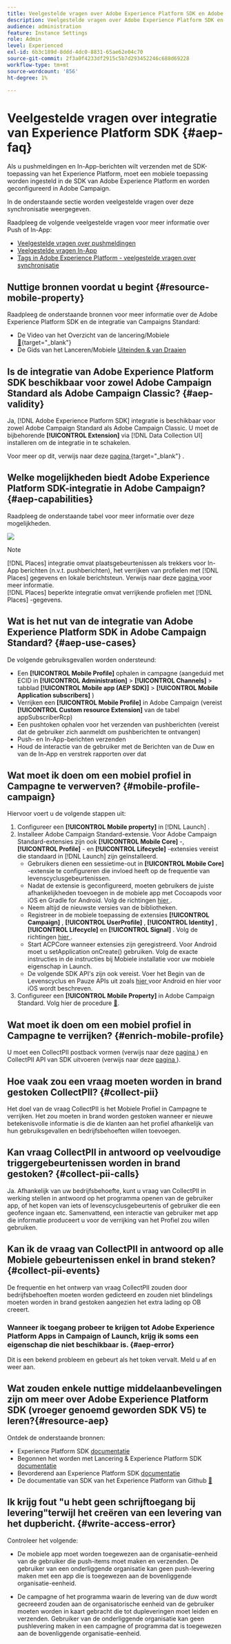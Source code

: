 ```yaml
---
title: Veelgestelde vragen over Adobe Experience Platform SDK en Adobe Campaign-integratie
description: Veelgestelde vragen over Adobe Experience Platform SDK en Adobe Campaign-integratie
audience: administration
feature: Instance Settings
role: Admin
level: Experienced
exl-id: 6b3c189d-8ddd-4dc0-8831-65ae62e04c70
source-git-commit: 2f3a0f4233df2915c5b7d293452246c688d69228
workflow-type: tm+mt
source-wordcount: '856'
ht-degree: 1%

---
```


# Veelgestelde vragen over integratie van Experience Platform SDK {#aep-faq}

Als u pushmeldingen en In-App-berichten wilt verzenden met de SDK-toepassing van het Experience Platform, moet een mobiele toepassing worden ingesteld in de SDK van Adobe Experience Platform en worden geconfigureerd in Adobe Campaign.

In de onderstaande sectie worden veelgestelde vragen over deze synchronisatie weergegeven.

Raadpleeg de volgende veelgestelde vragen voor meer informatie over Push of In-App:

* [Veelgestelde vragen over pushmeldingen](../../channels/using/about-push-notifications.md#push-faq)
* [Veelgestelde vragen In-App](../../channels/using/in-app-faq.md)
* [Tags in Adobe Experience Platform - veelgestelde vragen over synchronisatie](../../administration/using/syncwithlaunch-faq.md)

## Nuttige bronnen voordat u begint {#resource-mobile-property}

Raadpleeg de onderstaande bronnen voor meer informatie over de Adobe Experience Platform SDK en de integratie van Campaigns Standard:

* De Video van het Overzicht van de lancering/Mobiele [&#128279;](https://www.adobe.com/experience-platform/launch.html#acpl-mobile-video){target="_blank"} 
* De Gids van het Lanceren/Mobiele [ Uiteinden &amp; van Draaien ](https://www.adobe.com/content/dam/dx/us/en/products/experience-platform/launch-tag-manager/pdfs/adobe-cloud-platform-launch-tips-and-tricks-sheet.pdf)

## Is de integratie van Adobe Experience Platform SDK beschikbaar voor zowel Adobe Campaign Standard als Adobe Campaign Classic? {#aep-validity}

Ja, [!DNL Adobe Experience Platform SDK] integratie is beschikbaar voor zowel Adobe Campaign Standard als Adobe Campaign Classic. U moet de bijbehorende **[!UICONTROL Extension]** via [!DNL Data Collection UI] installeren om de integratie in te schakelen.

Voor meer op dit, verwijs naar deze [ pagina ](https://developer.adobe.com/client-sdks/documentation/adobe-campaign-standard){target="_blank"} .

## Welke mogelijkheden biedt Adobe Experience Platform SDK-integratie in Adobe Campaign? {#aep-capabilities}

Raadpleeg de onderstaande tabel voor meer informatie over deze mogelijkheden.

![](assets/faq.png)

>[!NOTE]
>
>[!DNL Places] integratie omvat plaatsgebeurtenissen als trekkers voor In-App berichten (n.v.t. pushberichten), het verrijken van profielen met [!DNL Places] gegevens en lokale berichtsteun. Verwijs naar deze [ pagina ](../../channels/using/preparing-and-sending-an-in-app-message.md) voor meer informatie. <br>[!DNL Places] beperkte integratie omvat verrijkende profielen met [!DNL Places] -gegevens.

## Wat is het nut van de integratie van Adobe Experience Platform SDK in Adobe Campaign Standard? {#aep-use-cases}

De volgende gebruiksgevallen worden ondersteund:

* Een **[!UICONTROL Mobile Profile]** ophalen in campagne (aangeduid met ECID in **[!UICONTROL Administration]** > **[!UICONTROL Channels]** > tabblad **[!UICONTROL Mobile app (AEP SDK)]** > **[!UICONTROL Mobile Application subscribers]** )
* Verrijken een **[!UICONTROL Mobile Profile]** in Adobe Campaign (vereist **[!UICONTROL Custom resource Extension]** van de tabel appSubscriberRcp)
* Een pushtoken ophalen voor het verzenden van pushberichten (vereist dat de gebruiker zich aanmeldt om pushberichten te ontvangen)
* Push- en In-App-berichten verzenden
* Houd de interactie van de gebruiker met de Berichten van de Duw en van de In-App en verstrek rapporten over dat

## Wat moet ik doen om een mobiel profiel in Campagne te verwerven? {#mobile-profile-campaign}

Hiervoor voert u de volgende stappen uit:

1. Configureer een **[!UICONTROL Mobile property]** in [!DNL Launch] .
1. Installeer Adobe Campaign Standard-extensie. Voor Adobe Campaign Standard-extensies zijn ook **[!UICONTROL Mobile Core]** -, **[!UICONTROL Profile]** - en **[!UICONTROL Lifecycle]** -extensies vereist die standaard in [!DNL Launch] zijn geïnstalleerd.
   * Gebruikers dienen een sessietime-out in **[!UICONTROL Mobile Core]** -extensie te configureren die invloed heeft op de frequentie van levenscyclusgebeurtenissen.
   * Nadat de extensie is geconfigureerd, moeten gebruikers de juiste afhankelijkheden toevoegen in de mobiele app met Cocoapods voor iOS en Gradle for Android. Volg de richtingen [ hier ](https://developer.adobe.com/client-sdks/documentation/adobe-campaign-standard).
   * Neem altijd de nieuwste versies van de bibliotheken.
   * Registreer in de mobiele toepassing de extensies **[!UICONTROL Campaign]** , **[!UICONTROL UserProfile]** , **[!UICONTROL Identity]** , **[!UICONTROL Lifecycle]** en **[!UICONTROL Signal]** . Volg de richtingen [ hier ](https://developer.adobe.com/client-sdks/documentation/adobe-campaign-standard/#register-the-campaign-standard-extension-with-mobile-core).
   * Start ACPCore wanneer extensies zijn geregistreerd. Voor Android moet u setApplication onCreate() gebruiken. Volg de exacte instructies in de instructies bij Mobiele installatie voor uw mobiele eigenschap in Launch.
   * De volgende SDK API&#39;s zijn ook vereist. Voer het Begin van de Levenscyclus en Pauze APIs uit zoals [ hier ](https://developer.adobe.com/client-sdks/documentation/mobile-core/lifecycle/android) voor Android en hier voor iOS wordt beschreven.
1. Configureer een **[!UICONTROL Mobile Property]** in Adobe Campaign Standard. Volg hier de procedure [&#128279;](../../administration/using/configuring-a-mobile-application.md#channel-specific-config).

## Wat moet ik doen om een mobiel profiel in Campagne te verrijken? {#enrich-mobile-profile}

U moet een CollectPII postback vormen (verwijs naar deze [ pagina ](../../administration/using/configuring-rules-launch.md#pii-postback)) en CollectPII API van SDK uitvoeren (verwijs naar deze [ pagina ](https://developer.adobe.com/client-sdks/documentation/mobile-core/api-reference)).

## Hoe vaak zou een vraag moeten worden in brand gestoken CollectPII? {#collect-pii}

Het doel van de vraag CollectPII is het Mobiele Profiel in Campagne te verrijken. Het zou moeten in brand worden gestoken wanneer er nieuwe betekenisvolle informatie is die de klanten aan het profiel afhankelijk van hun gebruiksgevallen en bedrijfsbehoeften willen toevoegen.

## Kan vraag CollectPII in antwoord op veelvoudige triggergebeurtenissen worden in brand gestoken? {#collect-pii-calls}

Ja. Afhankelijk van uw bedrijfsbehoefte, kunt u vraag van CollectPII in werking stellen in antwoord op het programma openen van de gebruiker app, of het kopen van iets of levenscyclusgebeurtenis of gebruiker die een geofence ingaan etc. Samenvattend, een interactie van gebruiker met app die informatie produceert u voor de verrijking van het Profiel zou willen gebruiken.

## Kan ik de vraag van CollectPII in antwoord op alle Mobiele gebeurtenissen enkel in brand steken? {#collect-pii-events}

De frequentie en het ontwerp van vraag CollectPII zouden door bedrijfsbehoeften moeten worden gedicteerd en zouden niet blindelings moeten worden in brand gestoken aangezien het extra lading op OB creeert.

### Wanneer ik toegang probeer te krijgen tot Adobe Experience Platform Apps in Campaign of Launch, krijg ik soms een eigenschap die niet beschikbaar is. {#aep-error}

Dit is een bekend probleem en gebeurt als het token vervalt. Meld u af en weer aan.

## Wat zouden enkele nuttige middelaanbevelingen zijn om meer over Adobe Experience Platform SDK (vroeger genoemd geworden SDK V5) te leren?{#resource-aep}

Ontdek de onderstaande bronnen:

* Experience Platform SDK [ documentatie ](https://developer.adobe.com/client-sdks/documentation/)
* Begonnen het worden met Lancering &amp; Experience Platform SDK [ documentatie ](https://developer.adobe.com/client-sdks/documentation/getting-started/create-a-mobile-property/)
* Bevorderend aan Experience Platform SDK [ documentatie ](https://developer.adobe.com/client-sdks/resources/upgrade-platform-sdks/)
* De documentatie van SDK van het Experience Platform van Github [&#128279;](https://github.com/Adobe-Marketing-Cloud/acp-sdks/)

## Ik krijg fout &quot;u hebt geen schrijftoegang bij levering&quot;terwijl het creëren van een levering van het dupbericht. {#write-access-error}

Controleer het volgende:

* De mobiele app moet worden toegewezen aan de organisatie-eenheid van de gebruiker die push-items moet maken en verzenden. De gebruiker van een onderliggende organisatie kan geen push-levering maken met een app die is toegewezen aan de bovenliggende organisatie-eenheid.

* De campagne of het programma waarin de levering van de duw wordt gecreeerd zouden aan de organisatorische eenheid van de gebruiker moeten worden in kaart gebracht die tot dupleveringen moet leiden en verzenden. Gebruiker van de onderliggende organisatie kan geen pushlevering maken in een campagne of programma dat is toegewezen aan de bovenliggende organisatie-eenheid.
